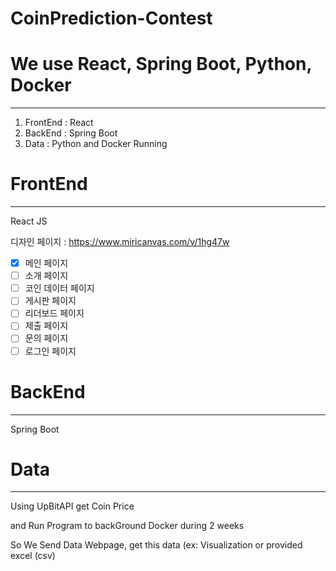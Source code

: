 # CoinPrediction-Contest

# We use React, Spring Boot, Python, Docker

---

1. FrontEnd : React
2. BackEnd : Spring Boot
3. Data : Python and Docker Running

# FrontEnd

---

React JS

디자인 페이지 : https://www.miricanvas.com/v/1hg47w

-   [x] 메인 페이지
-   [ ] 소개 페이지
-   [ ] 코인 데이터 페이지
-   [ ] 게시판 페이지
-   [ ] 리더보드 페이지
-   [ ] 제출 페이지
-   [ ] 문의 페이지
-   [ ] 로그인 페이지

# BackEnd

---

Spring Boot

# Data

---

Using UpBitAPI get Coin Price

and Run Program to backGround Docker during 2 weeks

So We Send Data Webpage, get this data (ex: Visualization or provided excel (csv)
